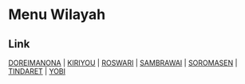 # Menu Wilayah

## Link

[DOREIMANONA](https://github.com/gigit-pemilu/pemilu-2024-91-papua/tree/main/pileg-dpr/hitung-suara/sub/91-papua/sub/05-kepulauan-yapen/sub/07-yapen-utara/sub/2010-doreimanona)
 | 
[KIRIYOU](https://github.com/gigit-pemilu/pemilu-2024-91-papua/tree/main/pileg-dpr/hitung-suara/sub/91-papua/sub/05-kepulauan-yapen/sub/07-yapen-utara/sub/2006-kiriyou)
 | 
[ROSWARI](https://github.com/gigit-pemilu/pemilu-2024-91-papua/tree/main/pileg-dpr/hitung-suara/sub/91-papua/sub/05-kepulauan-yapen/sub/07-yapen-utara/sub/2009-roswari)
 | 
[SAMBRAWAI](https://github.com/gigit-pemilu/pemilu-2024-91-papua/tree/main/pileg-dpr/hitung-suara/sub/91-papua/sub/05-kepulauan-yapen/sub/07-yapen-utara/sub/2003-sambrawai)
 | 
[SOROMASEN](https://github.com/gigit-pemilu/pemilu-2024-91-papua/tree/main/pileg-dpr/hitung-suara/sub/91-papua/sub/05-kepulauan-yapen/sub/07-yapen-utara/sub/2007-soromasen)
 | 
[TINDARET](https://github.com/gigit-pemilu/pemilu-2024-91-papua/tree/main/pileg-dpr/hitung-suara/sub/91-papua/sub/05-kepulauan-yapen/sub/07-yapen-utara/sub/2001-tindaret)
 | 
[YOBI](https://github.com/gigit-pemilu/pemilu-2024-91-papua/tree/main/pileg-dpr/hitung-suara/sub/91-papua/sub/05-kepulauan-yapen/sub/07-yapen-utara/sub/2002-yobi)

